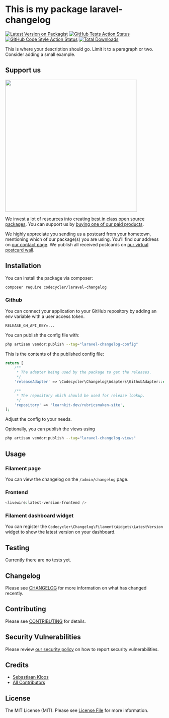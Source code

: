 # This is my package laravel-changelog

[![Latest Version on Packagist](https://img.shields.io/packagist/v/codecycler/laravel-changelog.svg?style=flat-square)](https://packagist.org/packages/codecycler/laravel-changelog)
[![GitHub Tests Action Status](https://img.shields.io/github/workflow/status/codecycler/laravel-changelog/run-tests?label=tests)](https://github.com/codecycler/laravel-changelog/actions?query=workflow%3Arun-tests+branch%3Amain)
[![GitHub Code Style Action Status](https://img.shields.io/github/workflow/status/codecycler/laravel-changelog/Check%20&%20fix%20styling?label=code%20style)](https://github.com/codecycler/laravel-changelog/actions?query=workflow%3A"Check+%26+fix+styling"+branch%3Amain)
[![Total Downloads](https://img.shields.io/packagist/dt/codecycler/laravel-changelog.svg?style=flat-square)](https://packagist.org/packages/codecycler/laravel-changelog)

This is where your description should go. Limit it to a paragraph or two. Consider adding a small example.

## Support us

[<img src="https://github-ads.s3.eu-central-1.amazonaws.com/laravel-changelog.jpg?t=1" width="419px" />](https://spatie.be/github-ad-click/laravel-changelog)

We invest a lot of resources into creating [best in class open source packages](https://spatie.be/open-source). You can support us by [buying one of our paid products](https://spatie.be/open-source/support-us).

We highly appreciate you sending us a postcard from your hometown, mentioning which of our package(s) you are using. You'll find our address on [our contact page](https://spatie.be/about-us). We publish all received postcards on [our virtual postcard wall](https://spatie.be/open-source/postcards).

## Installation

You can install the package via composer:

```bash
composer require codecycler/laravel-changelog
```

### Github
You can connect your application to your GitHub repository by adding an env variable with a user access token.

```dotenv
RELEASE_GH_API_KEY=...
```

You can publish the config file with:

```bash
php artisan vendor:publish --tag="laravel-changelog-config"
```

This is the contents of the published config file:

```php
return [
    /**
     * The adapter being used by the package to get the releases.
     */
    'releaseAdapter' => \Codecycler\Changelog\Adapters\GithubAdapter::class,

    /**
     * The repository which should be used for release lookup.
     */
    'repository' => 'learnkit-dev/rubricsmaken-site',
];
```

Adjust the config to your needs.

Optionally, you can publish the views using

```bash
php artisan vendor:publish --tag="laravel-changelog-views"
```

## Usage

### Filament page
You can view the changelog on the `/admin/changelog` page.

### Frontend
```php
<livewire:latest-version-frontend />
```

### Filament dashboard widget
You can register the `Codecycler\Changelog\Filament\Widgets\LatestVersion` widget to show the latest version on your dashboard.

## Testing

Currently there are no tests yet.

## Changelog

Please see [CHANGELOG](CHANGELOG.md) for more information on what has changed recently.

## Contributing

Please see [CONTRIBUTING](.github/CONTRIBUTING.md) for details.

## Security Vulnerabilities

Please review [our security policy](../../security/policy) on how to report security vulnerabilities.

## Credits

- [Sebastiaan Kloos](https://github.com/codecyclernl)
- [All Contributors](../../contributors)

## License

The MIT License (MIT). Please see [License File](LICENSE.md) for more information.
